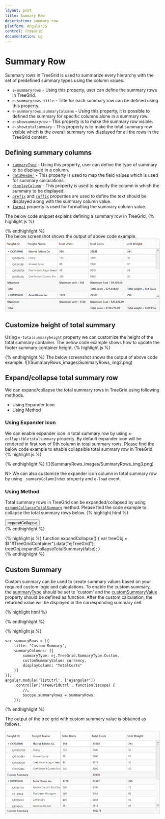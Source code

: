 ```yaml
---
layout: post
title: Summary Row
description: summary row
platform: AngularJS
control: TreeGrid
documentation: ug
---
```


# Summary Row

Summary rows in TreeGrid is used to summarize every hierarchy with the set of predefined summary types using the column values. 

* `e-summaryrows` - Using this property, user can define the summary rows in TreeGrid.
* `e-summaryrows.title` - Title for each summary row can be defined using this property. 
* `e-summaryrows.summaryColumns` - Using this property, it is possible to defined the summary for specific columns alone in a summary row.
* `e-showsummaryrow` - This property is to make the summary row visible. 
* `e-showtotalsummary` - This property is to make the total summary row visible which is the overall summary row displayed for all the rows in the TreeGrid content.

## Defining summary columns

* [`summaryType`](https://help.syncfusion.com/api/js/ejtreegrid#members:summaryrows-summarycolumns-summarytype "summaryRows.summaryColumn.summaryType") - Using this property, user can define the type of summary to be displayed in a column. 
* [`dataMember`](https://help.syncfusion.com/api/js/ejtreegrid#members:summaryrows-summarycolumns-datamember "summaryRows.summaryColumns.dataMember") - This property is used to map the field values which is used for summary calculations.
* [`displayColumn`](https://help.syncfusion.com/api/js/ejtreegrid#members:summaryrows-summarycolumns-displaycolumn "summaryRows.summaryColumns.displayColumn") - This property is used to specify the column in which the summary to be displayed.
* [`prefix`](https://help.syncfusion.com/api/js/ejtreegrid#members:summaryrows-summarycolumns-prefix "summaryRows.summaryColumns.prefix") and [`suffix`](https://help.syncfusion.com/api/js/ejtreegrid#members:summaryrows-summarycolumns-suffix "summaryRows.summaryColumns.suffix") properties are used to define the text should be displayed along with the summary column value.
* [`format`](https://help.syncfusion.com/api/js/ejtreegrid#members:summaryrows-summarycolumns-format "summaryRows.summaryColumns.format") property is used for formatting the summary column value.

The below code snippet explains defining a summary row in TreeGrid,
{% highlight js %}

<body ng-controller="TreeGridCtrl">   
    <div id="TreeGridContainer" ej-treegrid 
	 //... 
	 e-summaryrows="summaryRows"	
	 e-showsummaryrow="true"
	 e-showtotalsummary="true">
    </div>
    <script>
     var summaryRows = [{
                           title: "Maximum",
                           summaryColumns: [
                               {
                                   summaryType: ej.TreeGrid.SummaryType.Maximum,
                                   dataMember: "TotalUnits",
                                   displayColumn: "TotalUnits",
                                   prefix: "Maximum unit = "
                               },
                               {
                                   summaryType: ej.TreeGrid.SummaryType.Maximum,
                                   dataMember: "TotalCosts",
                                   displayColumn: "TotalCosts",
                                   prefix: "Maximum Cost = ",
                                   format: "{0:C}"
                               }
                           ]
                       },
                       {
                           title: "Total",
                           summaryColumns: [
                               {
                                   summaryType: ej.TreeGrid.SummaryType.Sum,
                                   dataMember: "TotalCosts",
                                   displayColumn: "TotalCosts",
                                   prefix: "Total costs = ",
                                   format: "{0:C}"
                               },
                               {
                                   summaryType: ej.TreeGrid.SummaryType.Sum,
                                   dataMember: "UnitWeight",
                                   displayColumn: "UnitWeight",
                                   prefix: "Total weight = ",
                                   suffix: " Pounds"
                               }]
                       }
            ];
        angular.module('listCtrl', ['ejangular'])
            .controller('TreeGridCtrl', function($scope) {
                //...
				$scope.summaryRows = summaryRows;               
            });
    </script>
</body>

{% endhighlight %}   
The below screenshot shows the output of above code example.
![](SummaryRows_images/SummaryRows_img1.png)

## Customize height of total summary

Using `e-totalsummaryheight` property we can customize the height of the total summary container.
The below code example shows how to update the footer summary container height.
{% highlight js %}

<body ng-controller="TreeGridCtrl">   
    <div id="TreeGridContainer" ej-treegrid 
	 //... 
	 e-totalsummaryheight=120	 
	 e-showtotalsummary="true">
    </div>
</body>
{% endhighlight %}
The below screenshot shows the output of above code example.
![](SummaryRows_images/SummaryRows_img2.png)

## Expand/collapse total summary row


We can expand/collapse the total summary rows in TreeGrid using following methods.

* Using Expander Icon
* Using Method

### Using Expander Icon

We can enable expander icon in total summary row by using `e-collapsibletotalsummary` property. By default expander icon will be rendered in first row of 0th column in total summary rows.
Please find the below code example to enable collapsible total summary row in TreeGrid.
{% highlight js %}
<body ng-controller="TreeGridCtrl">   
    <div id="TreeGridContainer" ej-treegrid 
	 //... 
	 e-collapsibletotalsummary="true"	 
	 e-showtotalsummary="true">
    </div>
</body>
{% endhighlight %}
![](SummaryRows_images/SummaryRows_img3.png)

N> We can also customize the expander icon column in total summary row by using `_summaryColumnIndex` property and `e-load` event.

### Using Method

Total summary rows in TreeGrid can be expanded/collapsed by using [`expandCollapseTotalSummary`](https://help.syncfusion.com/api/js/ejgantt#methods:expandCollapseTotalSummary "expandCollapseTotalSummary") method.
Please find the code example to collapse the total summary rows below.
{% highlight html %}
<body ng-controller="TreeGridCtrl"> 
    <button onclick="expandCollapse()">expandCollapse</button>  
    <div id="TreeGridContainer" ej-treegrid 
	 //... 
	 e-collapsibletotalsummary="true"	 
	 e-showtotalsummary="true">
    </div>
</body>
{% endhighlight %}

{% highlight js %}
    function expandCollapse() {
            var treeObj = $("#TreeGridContainer").data("ejTreeGrid");
            treeObj.expandCollapseTotalSummary(false);
        }    
{% endhighlight %}

## Custom Summary

Custom summary can be used to create summary values based on your required custom logic and calculations. To enable the custom summary, the [summaryType](https://help.syncfusion.com/api/js/ejtreegrid#members:summaryrows-summarycolumns-summarytype "summaryType") should be set to 'custom' and the [customSummaryValue](https://help.syncfusion.com/api/js/ejtreegrid#members:summaryrows-summarycolumns-customsummaryvalue "customSummaryValue") property should be defined as function. After the custom calculation, the returned value will be displayed in the corresponding summary cell.

{% highlight html %}

<div ej-treegrid id="TreeGrid" e-summaryrows="summaryRows" e-showsummaryrow=true>
</div>

{% endhighlight %}

{% highlight js %}

    var summaryRows = [{
        title: "Custom Summary",
        summaryColumns: [{
            summaryType: ej.TreeGrid.SummaryType.Custom,
            customSummaryValue: currency,
            displayColumn: "TotalCosts"
        }]
    }];
    angular.module('listCtrl', ['ejangular'])
        .controller('TreeGridCtrl', function($scope) {
            //…
            $scope.summaryRows = summaryRows;
        });


{% endhighlight %}

The output of the tree grid with custom summary value is obtained as follows.

![](SummaryRows_images/CustomSummary_img1.png)

